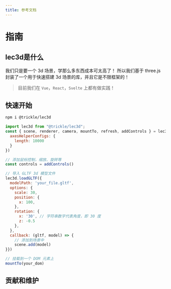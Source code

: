 ```yaml
---
title: 参考文档
---
```


# 指南

## lec3d是什么

我们只是要一个 3d 场景，学那么多东西成本可太高了！
所以我们基于 three.js 封装了一个用于快速搭建 3d 场景的库，并且它是不限框架的！

> 目前我们在 `Vue`，`React`，`Svelte` 上都有做实践！


## 快速开始

```bash
npm i @trickle/lec3d
```

```js
import lec3d from "@trickle/lec3d";
const { scene, renderer, camera, mountTo, refresh, addControls } = lec3d.init({
  axesHelperConfigs: {
    length: 10000
  }
})

// 添加鼠标控制，缩放、旋转等
const controls = addControls()

// 导入 GLTF 3d 模型文件
lec3d.loadGLTF({ 
  modelPath: 'your_file.gltf', 
  options: {
    scale: 30,
    position: {
      x: 100,
    },
    rotation: {
      x: '30', // 字符串数字代表角度，即 30 度
      z: -0.5
    },
  }, 
  callback: (gltf, model) => {
    // 添加到场景中
    scene.add(model)
}})

// 挂载到一个 DOM 元素上
mountTo(your_dom)
```



## 贡献和维护




